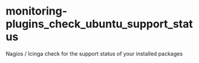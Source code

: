 # monitoring-plugins_check_ubuntu_support_status
Nagios / Icinga check for the support status of your installed packages
